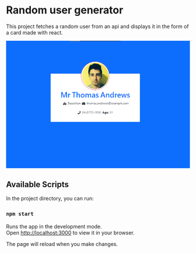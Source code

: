 # Random user generator

This project fetches a random user from an api and displays it in the form of a card made with react.

![alt text](https://github.com/Dev-VRaj/react-get-random-user/blob/main/screenshots/screenshot-1.png?raw=true)

## Available Scripts

In the project directory, you can run:

### `npm start`

Runs the app in the development mode.\
Open [http://localhost:3000](http://localhost:3000) to view it in your browser.

The page will reload when you make changes.

